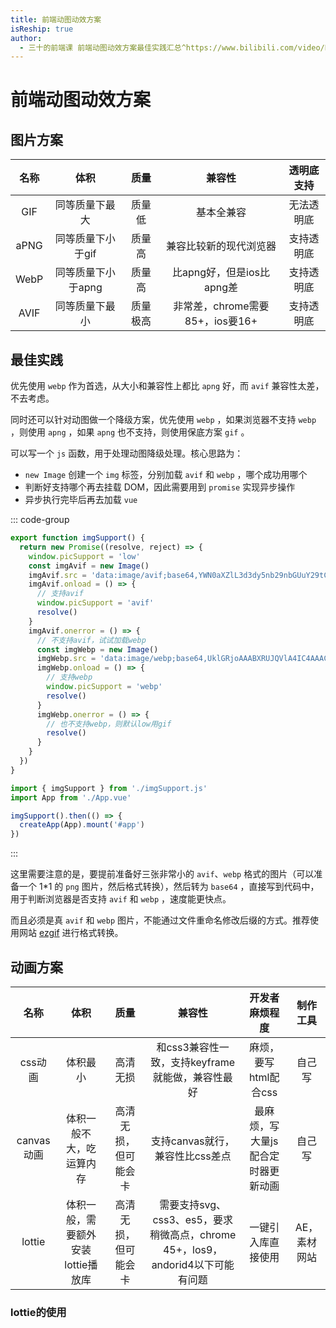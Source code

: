 ```yaml
---
title: 前端动图动效方案
isReship: true
author:
  - 三十的前端课 前端动图动效方案最佳实践汇总^https://www.bilibili.com/video/BV1rqTEzxExT/
---
```


# 前端动图动效方案

## 图片方案

|名称|体积|质量|兼容性|透明底支持|
|:-:|:-:|:-:|:-:|:-:|
|GIF|同等质量下最大|质量低|基本全兼容|无法透明底|
|aPNG|同等质量下小于gif|质量高|兼容比较新的现代浏览器|支持透明底|
|WebP|同等质量下小于apng|质量高|比apng好，但是ios比apng差|支持透明底|
|AVIF|同等质量下最小|质量极高|非常差，chrome需要85+，ios要16+|支持透明底|

## 最佳实践

优先使用 `webp` 作为首选，从大小和兼容性上都比 `apng` 好，而 `avif` 兼容性太差，不去考虑。

同时还可以针对动图做一个降级方案，优先使用 `webp` ，如果浏览器不支持 `webp` ，则使用 `apng` ，如果 `apng` 也不支持，则使用保底方案 `gif` 。

可以写一个 `js` 函数，用于处理动图降级处理。核心思路为：
- `new Image` 创建一个 `img` 标签，分别加载 `avif` 和 `webp` ，哪个成功用哪个
- 判断好支持哪个再去挂载 DOM，因此需要用到 `promise` 实现异步操作
- 异步执行完毕后再去加载 `vue`

::: code-group
```js [imgSupport.js]
export function imgSupport() {
  return new Promise((resolve, reject) => {
    window.picSupport = 'low'
    const imgAvif = new Image()
    imgAvif.src = 'data:image/avif;base64,YWN0aXZlL3d3dy5nb29nbGUuY29tCg=='
    imgAvif.onload = () => {
      // 支持avif
      window.picSupport = 'avif'
      resolve()
    }
    imgAvif.onerror = () => {
      // 不支持avif，试试加载webp
      const imgWebp = new Image()
      imgWebp.src = 'data:image/webp;base64,UklGRjoAAABXRUJQVlA4IC4AAACyAgCdASoCAAIALmk0mk0iIiIiIgBoSygABc6WWgAA/veff/0PP8bA//LwYAAA'
      imgWebp.onload = () => {
        // 支持webp
        window.picSupport = 'webp'
        resolve()
      }
      imgWebp.onerror = () => {
        // 也不支持webp，则默认low用gif
        resolve()
      }
    }
  })
}
```
```js [main.js]
import { imgSupport } from './imgSupport.js'
import App from './App.vue'

imgSupport().then(() => {
  createApp(App).mount('#app')
})
```
:::

这里需要注意的是，要提前准备好三张非常小的 `avif`、`webp` 格式的图片（可以准备一个 1*1 的 `png` 图片，然后格式转换），然后转为 `base64` ，直接写到代码中，用于判断浏览器是否支持 `avif` 和 `webp` ，速度能更快点。

而且必须是真 `avif` 和 `webp` 图片，不能通过文件重命名修改后缀的方式。推荐使用网站 [ezgif](https://ezgif.com/) 进行格式转换。

## 动画方案

|名称|体积|质量|兼容性|开发者麻烦程度|制作工具|
|:-:|:-:|:-:|:-:|:-:|:-:|
|css动画|体积最小|高清无损|和css3兼容性一致，支持keyframe就能做，兼容性最好|麻烦，要写html配合css|自己写|
|canvas动画|体积一般不大，吃运算内存|高清无损，但可能会卡|支持canvas就行，兼容性比css差点|最麻烦，写大量js配合定时器更新动画|自己写|
|lottie|体积一般，需要额外安装lottie播放库|高清无损，但可能会卡|需要支持svg、css3、es5，要求稍微高点，chrome 45+，los9，andorid4以下可能有问题|一键引入库直接使用|AE，素材网站|

### lottie的使用
